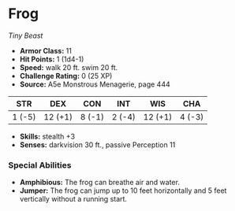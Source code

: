 # Frog

*Tiny* *Beast*

- **Armor Class:** 11
- **Hit Points:** 1 (1d4-1)
- **Speed:** walk 20 ft. swim 20 ft.
- **Challenge Rating:** 0 (25 XP)
- **Source:** A5e Monstrous Menagerie, page 444

| STR | DEX | CON | INT | WIS | CHA |
| --- | --- | --- | --- | --- | --- |
| 1 (-5) | 12 (+1) | 8 (-1) | 2 (-4) | 12 (+1) | 4 (-3) |

- **Skills:** stealth +3
- **Senses:** darkvision 30 ft., passive Perception 11

### Special Abilities

- **Amphibious:** The frog can breathe air and water.
- **Jumper:** The frog can jump up to 10 feet horizontally and 5 feet vertically without a running start.


